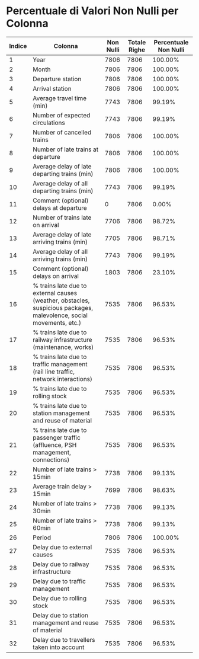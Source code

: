 # Percentuale di Valori Non Nulli per Colonna

| Indice | Colonna | Non Nulli | Totale Righe | Percentuale Non Nulli |
|--------|---------|-----------|--------------|-----------------------|
| 1 | Year | 7806 | 7806 | 100.00% |
| 2 | Month | 7806 | 7806 | 100.00% |
| 3 | Departure station | 7806 | 7806 | 100.00% |
| 4 | Arrival station | 7806 | 7806 | 100.00% |
| 5 | Average travel time (min) | 7743 | 7806 | 99.19% |
| 6 | Number of expected circulations | 7743 | 7806 | 99.19% |
| 7 | Number of cancelled trains | 7806 | 7806 | 100.00% |
| 8 | Number of late trains at departure | 7806 | 7806 | 100.00% |
| 9 | Average delay of late departing trains (min) | 7806 | 7806 | 100.00% |
| 10 | Average delay of all departing trains (min) | 7743 | 7806 | 99.19% |
| 11 | Comment (optional) delays at departure | 0 | 7806 | 0.00% |
| 12 | Number of trains late on arrival | 7706 | 7806 | 98.72% |
| 13 | Average delay of late arriving trains (min) | 7705 | 7806 | 98.71% |
| 14 | Average delay of all arriving trains (min) | 7743 | 7806 | 99.19% |
| 15 | Comment (optional) delays on arrival | 1803 | 7806 | 23.10% |
| 16 | % trains late due to external causes (weather, obstacles, suspicious packages, malevolence, social movements, etc.) | 7535 | 7806 | 96.53% |
| 17 | % trains late due to railway infrastructure (maintenance, works) | 7535 | 7806 | 96.53% |
| 18 | % trains late due to traffic management (rail line traffic, network interactions) | 7535 | 7806 | 96.53% |
| 19 | % trains late due to rolling stock | 7535 | 7806 | 96.53% |
| 20 | % trains late due to station management and reuse of material | 7535 | 7806 | 96.53% |
| 21 | % trains late due to passenger traffic (affluence, PSH management, connections) | 7535 | 7806 | 96.53% |
| 22 | Number of late trains > 15min | 7738 | 7806 | 99.13% |
| 23 | Average train delay > 15min | 7699 | 7806 | 98.63% |
| 24 | Number of late trains > 30min | 7738 | 7806 | 99.13% |
| 25 | Number of late trains > 60min | 7738 | 7806 | 99.13% |
| 26 | Period | 7806 | 7806 | 100.00% |
| 27 | Delay due to external causes | 7535 | 7806 | 96.53% |
| 28 | Delay due to railway infrastructure | 7535 | 7806 | 96.53% |
| 29 | Delay due to traffic management | 7535 | 7806 | 96.53% |
| 30 | Delay due to rolling stock | 7535 | 7806 | 96.53% |
| 31 | Delay due to station management and reuse of material | 7535 | 7806 | 96.53% |
| 32 | Delay due to travellers taken into account | 7535 | 7806 | 96.53% |
